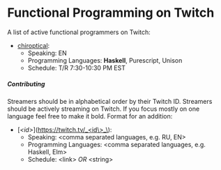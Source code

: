 # Functional Programming on Twitch

A list of active functional programmers on Twitch:

- [chiroptical](https://twitch.tv/chiroptical):
  - Speaking: EN
  - Programming Languages: **Haskell**, Purescript, Unison
  - Schedule: T/R 7:30-10:30 PM EST
  
##### Contributing

Streamers should be in alphabetical order by their Twitch ID. Streamers should be actively streaming on Twitch.
If you focus mostly on one language feel free to make it bold. Format for an addition:

- \[_<id\>_](https://twitch.tv/_<id\>_\):
  - Speaking: <comma separated languages, e.g. RU, EN\>
  - Programming Languages: <comma separated languages, e.g. Haskell, Elm\>
  - Schedule: <link\> _OR_ <string\>
